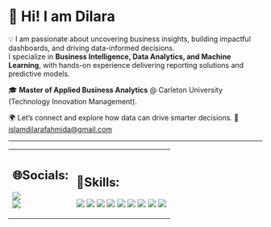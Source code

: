 # 👋 Hi! I am Dilara

💡 I am passionate about uncovering business insights, building impactful dashboards, and driving data-informed decisions.  
I specialize in **Business Intelligence, Data Analytics, and Machine Learning**, with hands-on experience delivering reporting solutions and predictive models.  

🎓 **Master of Applied Business Analytics** @ Carleton University (Technology Innovation Management).  
 
🌍 Let’s connect and explore how data can drive smarter decisions. 📩 islamdilarafahmida@gmail.com  

---

<table>
<tr>
<td>

## 🌐Socials:
<a href="https://www.linkedin.com/in/dilaraislam/"><img src="https://img.shields.io/badge/LinkedIn-0077B5?style=for-the-badge&logo=linkedin&logoColor=white"></a>  
<a href="https://github.com/DilaraIslam"><img src="https://img.shields.io/badge/GitHub-000?style=for-the-badge&logo=github&logoColor=white"></a>  

</td>
<td>

## 💼Skills:
<img src="https://img.shields.io/badge/Python-3776AB?style=for-the-badge&logo=python&logoColor=white">  
<img src="https://img.shields.io/badge/R-276DC3?style=for-the-badge&logo=r&logoColor=white">  
<img src="https://img.shields.io/badge/SQL-336791?style=for-the-badge&logo=postgresql&logoColor=white">  
<img src="https://img.shields.io/badge/PowerBI-F2C811?style=for-the-badge&logo=powerbi&logoColor=black">  
<img src="https://img.shields.io/badge/Tableau-E97627?style=for-the-badge&logo=tableau&logoColor=white">  
<img src="https://img.shields.io/badge/Google%20Data%20Studio-4285F4?style=for-the-badge&logo=googledatastudio&logoColor=white">  
<img src="https://img.shields.io/badge/Microsoft%20Fabric-0078D4?style=for-the-badge&logo=microsoft&logoColor=white">  
<img src="https://img.shields.io/badge/Excel-217346?style=for-the-badge&logo=microsoft-excel&logoColor=white">  
<img src="https://img.shields.io/badge/LaTeX-008080?style=for-the-badge&logo=latex&logoColor=white">  

</td>
</tr>
</table>
